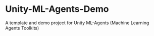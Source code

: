# Unity-ML-Agents-Demo
A template and demo project for Unity ML-Agents (Machine Learning Agents Toolkits)
